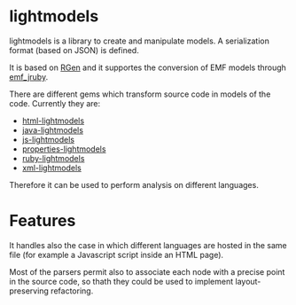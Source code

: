 lightmodels
===========

lightmodels is a library to create and manipulate models. A serialization format (based on JSON) is defined.

It is based on [RGen](http://github.com/mthiede/rgen) and it supportes the conversion of EMF models through [emf_jruby](http://github.com/ftomassetti/emf_jruby).

There are different gems which transform source code in models of the code. Currently they are:
* [html-lightmodels](http://github.com/ftomassetti/html-lightmodels)
* [java-lightmodels](http://github.com/ftomassetti/java-lightmodels)
* [js-lightmodels](http://github.com/ftomassetti/js-lightmodels)
* [properties-lightmodels](http://github.com/ftomassetti/properties-lightmodels)
* [ruby-lightmodels](http://github.com/ftomassetti/ruby-lightmodels)
* [xml-lightmodels](http://github.com/ftomassetti/xml-lightmodels)

Therefore it can be used to perform analysis on different languages.

Features
========

It handles also the case in which different languages are hosted in the same file (for example a Javascript script inside an HTML page).

Most of the parsers permit also to associate each node with a precise point in the source code, so thath they could be used to implement layout-preserving refactoring.
